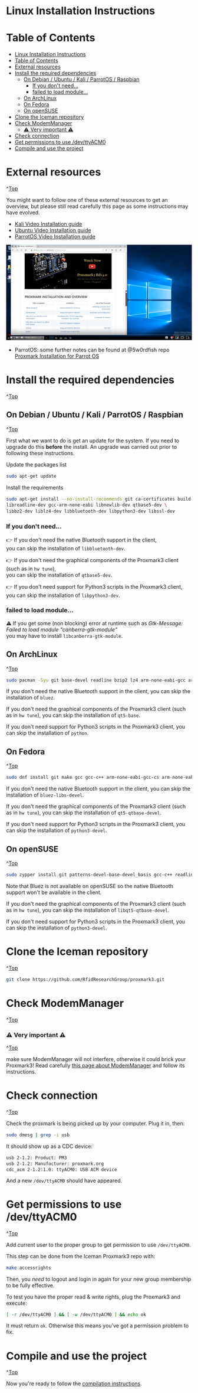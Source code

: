 <a id="Top"></a>

# Linux Installation Instructions

# Table of Contents
- [Linux Installation Instructions](#linux-installation-instructions)
- [Table of Contents](#table-of-contents)
- [External resources](#external-resources)
- [Install the required dependencies](#install-the-required-dependencies)
  - [On Debian / Ubuntu / Kali / ParrotOS / Raspbian](#on-debian--ubuntu--kali--parrotos--raspbian)
    - [If you don't need...](#if-you-dont-need)
    - [failed to load module...](#failed-to-load-module)
  - [On ArchLinux](#on-archlinux)
  - [On Fedora](#on-fedora)
  - [On openSUSE](#on-opensuse)
- [Clone the Iceman repository](#clone-the-iceman-repository)
- [Check ModemManager](#check-modemmanager)
    - [⚠️ Very important ⚠️](#️-very-important-️)
- [Check connection](#check-connection)
- [Get permissions to use /dev/ttyACM0](#get-permissions-to-use-devttyacm0)
- [Compile and use the project](#compile-and-use-the-project)



# External resources
^[Top](#top)

You might want to follow one of these external resources to get an overview, but please still read carefully this page as some instructions may have evolved.

* [Kali Video Installation guide](https://youtu.be/t5eBPS6lV3E "Kali Linux Installation Tutorial")
* [Ubuntu Video Installation guide](https://youtu.be/DThmkH8CdMo "Ubuntu Installation Tutorial")
* [ParrotOS Video Installation guide](https://youtu.be/Wl9AsrU4igo "ParrotOS Installation Tutorial")

![Linux Installation Video Screenshot](https://github.com/5w0rdfish/Proxmark3-RDV4-ParrotOS/blob/master/screenshot-www.youtube.com-2019.03.17-20-44-33.png)

* ParrotOS: some further notes can be found at @5w0rdfish repo [Proxmark Installation for Parrot OS](https://github.com/5w0rdfish/Proxmark3-RDV4-ParrotOS)


# Install the required dependencies
^[Top](#top)

## On Debian / Ubuntu / Kali / ParrotOS / Raspbian
^[Top](#top)

First what we want to do is get an update for the system. If you need to upgrade do this **before** the install. An upgrade was carried out prior to following these instructions. 

Update the packages list
```sh
sudo apt-get update
``` 
Install the requirements

```sh
sudo apt-get install --no-install-recommends git ca-certificates build-essential pkg-config \
libreadline-dev gcc-arm-none-eabi libnewlib-dev qtbase5-dev \
libbz2-dev liblz4-dev libbluetooth-dev libpython3-dev libssl-dev
```

### If you don't need... 
👉 If you don't need the native Bluetooth support in the client,  
you can skip the installation of `libbluetooth-dev`.

👉 If you don't need the graphical components of the Proxmark3 client (such as in `hw tune`),  
you can skip the installation of `qtbase5-dev`.

👉 If you don't need support for Python3 scripts in the Proxmark3 client,  
you can skip the installation of `libpython3-dev`.

### failed to load module... 
⚠ If you get some (non blocking) error at runtime such as _Gtk-Message: Failed to load module "canberra-gtk-module"_  
you may have to install `libcanberra-gtk-module`.


## On ArchLinux
^[Top](#top)

```sh
sudo pacman -Syu git base-devel readline bzip2 lz4 arm-none-eabi-gcc arm-none-eabi-newlib qt5-base bluez python --needed
```

If you don't need the native Bluetooth support in the client, you can skip the installation of `bluez`.

If you don't need the graphical components of the Proxmark3 client (such as in `hw tune`), you can skip the installation of `qt5-base`.

If you don't need support for Python3 scripts in the Proxmark3 client, you can skip the installation of `python`.

## On Fedora
^[Top](#top)

```sh
sudo dnf install git make gcc gcc-c++ arm-none-eabi-gcc-cs arm-none-eabi-newlib readline-devel bzip2-devel lz4-devel qt5-qtbase-devel bluez-libs-devel python3-devel libatomic openssl-devel
```

If you don't need the native Bluetooth support in the client, you can skip the installation of `bluez-libs-devel`.

If you don't need the graphical components of the Proxmark3 client (such as in `hw tune`), you can skip the installation of `qt5-qtbase-devel`.

If you don't need support for Python3 scripts in the Proxmark3 client, you can skip the installation of `python3-devel`.

## On openSUSE
^[Top](#top)

```sh
sudo zypper install git patterns-devel-base-devel_basis gcc-c++ readline-devel libbz2-devel liblz4-devel cross-arm-none-gcc9 cross-arm-none-newlib-devel python3-devel libqt5-qtbase-devel libopenssl-devel
```

Note that Bluez is not available on openSUSE so the native Bluetooth support won't be available in the client.

If you don't need the graphical components of the Proxmark3 client (such as in `hw tune`), you can skip the installation of `libqt5-qtbase-devel`.

If you don't need support for Python3 scripts in the Proxmark3 client, you can skip the installation of `python3-devel`.

# Clone the Iceman repository
^[Top](#top)

```sh
git clone https://github.com/RfidResearchGroup/proxmark3.git
```

# Check ModemManager
^[Top](#top)

### ⚠️ Very important ⚠️
^[Top](#top)

make sure ModemManager will not interfere, otherwise it could brick your Proxmark3!
Read carefully [this page about ModemManager](ModemManager-Must-Be-Discarded.md) and follow its instructions.

# Check connection
^[Top](#top)

Check the proxmark is being picked up by your computer. Plug it in, then:

```sh
sudo dmesg | grep -i usb
```
It should show up as a CDC device:
```
usb 2-1.2: Product: PM3
usb 2-1.2: Manufacturer: proxmark.org
cdc_acm 2-1.2:1.0: ttyACM0: USB ACM device
```
And a new `/dev/ttyACM0` should have appeared.

# Get permissions to use /dev/ttyACM0
^[Top](#top)

Add current user to the proper group to get permission to use `/dev/ttyACM0`.

This step can be done from the Iceman Proxmark3 repo with:

```sh
make accessrights
```

Then, you *need* to logout and login in again for your new group membership to be fully effective.

To test you have the proper read & write rights, plug the Proxmark3 and execute:
```sh
[ -r /dev/ttyACM0 ] && [ -w /dev/ttyACM0 ] && echo ok
```
It must return `ok`. Otherwise this means you've got a permission problem to fix.

# Compile and use the project
^[Top](#top)

Now you're ready to follow the [compilation instructions](/doc/md/Use_of_Proxmark/0_Compilation-Instructions.md).
